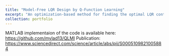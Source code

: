 ```yaml
---
title: "Model-Free LQR Design by Q-Function Learning"
excerpt: "An optimization-based method for finding the optimal LQR controller an order of magnitude faster than RL-based approaches"
collection: portfolio
---
```


MATLAB implementaion of the code is available here: https://github.com/mylad13/QLMI
Publication: https://www.sciencedirect.com/science/article/abs/pii/S0005109821005884